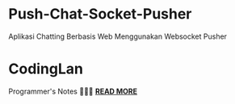 # Push-Chat-Socket-Pusher
  Aplikasi Chatting Berbasis Web Menggunakan Websocket Pusher
# CodingLan
  Programmer's Notes 👨🏻‍💻  <a href="https://codinglan.blogspot.com"><b>READ MORE</b></a>
